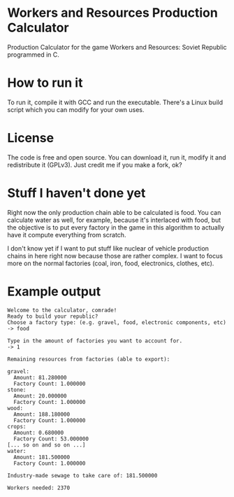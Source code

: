 # Workers and Resources Production Calculator
Production Calculator for the game Workers and Resources: Soviet Republic programmed in C.

# How to run it
To run it, compile it with GCC and run the executable. There's a Linux build script which you can modify for your own uses.

# License
The code is free and open source. You can download it, run it, modify it and redistribute it (GPLv3). Just credit me if you make a fork, ok?

# Stuff I haven't done yet
Right now the only production chain able to be calculated is food. You can calculate water as well, for example, because it's interlaced with food, but the objective is to put every factory in the game in this algorithm to actually have it compute everything from scratch.

I don't know yet if I want to put stuff like nuclear of vehicle production chains in here right now because those are rather complex. I want to focus more on the normal factories (coal, iron, food, electronics, clothes, etc).

# Example output
```
Welcome to the calculator, comrade!
Ready to build your republic?
Choose a factory type: (e.g. gravel, food, electronic components, etc)
-> food

Type in the amount of factories you want to account for.
-> 1

Remaining resources from factories (able to export):

gravel:
  Amount: 81.280000
  Factory Count: 1.000000
stone:
  Amount: 20.000000
  Factory Count: 1.000000
wood:
  Amount: 188.180000
  Factory Count: 1.000000
crops:
  Amount: 0.680000
  Factory Count: 53.000000
[... so on and so on ...]
water:
  Amount: 181.500000
  Factory Count: 1.000000

Industry-made sewage to take care of: 181.500000

Workers needed: 2370
```
